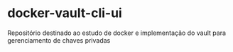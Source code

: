 # docker-vault-cli-ui
Repositório destinado ao estudo de docker e implementação do vault para gerenciamento de chaves privadas
